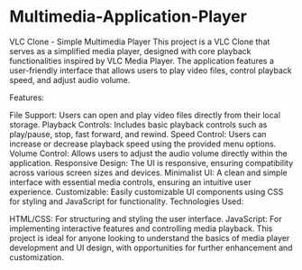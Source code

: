# Multimedia-Application-Player
VLC Clone - Simple Multimedia Player
This project is a  VLC Clone that serves as a simplified media player, designed with core playback functionalities inspired by VLC Media Player. The application features a user-friendly interface that allows users to play video files, control playback speed, and adjust audio volume.

Features:

File Support: Users can open and play video files directly from their local storage.
Playback Controls: Includes basic playback controls such as play/pause, stop, fast forward, and rewind.
Speed Control: Users can increase or decrease playback speed using the provided menu options.
Volume Control: Allows users to adjust the audio volume directly within the application.
Responsive Design: The UI is responsive, ensuring compatibility across various screen sizes and devices.
Minimalist UI: A clean and simple interface with essential media controls, ensuring an intuitive user experience.
Customizable: Easily customizable UI components using CSS for styling and JavaScript for functionality.
Technologies Used:

HTML/CSS: For structuring and styling the user interface.
JavaScript: For implementing interactive features and controlling media playback.
This project is ideal for anyone looking to understand the basics of media player development and UI design, with opportunities for further enhancement and customization.
